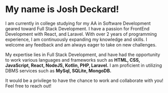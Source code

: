 <h1>My name is Josh Deckard!</h1>

I am currently in college studying for my AA in Software Development geared toward Full Stack Development. I have a passion for FrontEnd Development with React, and Laravel. With over 2 years of programming experience, I am continuously expanding my knowledge and skills. I welcome any feedback and am always eager to take on new challenges.

My expertise lies in Full Stack Development, and have had the opportunity to work various languages and frameworks such as <strong>HTML, CSS, JavaScript, React, NodeJS, Kotlin, PHP, Laravel.</strong> I am proficient in utilizing DBMS services such as <strong>MySql, SQLite, MongoDB.</strong>

It would be a privilege to have the chance to work and collaborate with you! Feel free to reach out!

<!---
DeckardJosh/DeckardJosh is a ✨ special ✨ repository because its `README.md` (this file) appears on your GitHub profile.
You can click the Preview link to take a look at your changes.
--->

